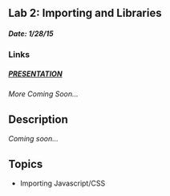 ## **Lab 2**: Importing and Libraries

##### Date: 1/28/15

### Links

##### [PRESENTATION](http://slides.com/scottprue/building-lab#/)

*More Coming Soon...*

## Description

*Coming soon...*

## Topics

* Importing Javascript/CSS
